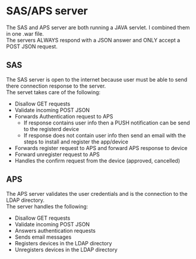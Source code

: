 # SAS/APS server
The SAS and APS server are both running a JAVA servlet. I combined them in one .war file.  
The servers ALWAYS respond with a JSON answer and ONLY accept a POST JSON request.  

## SAS
The SAS server is open to the internet because user must be able to send there connection response to the server.  
The servet takes care of the following:

- Disallow GET requests
- Validate incoming POST JSON
- Forwards Authentication request to APS
  - If response contains user info then a PUSH notification can be send to the registerd device
  - If response does not contain user info then send an email with the steps to install and register the app/device
- Forwards register request to APS and forward APS response to device
- Forward unregister request to APS
- Handles the confirm request from the device (approved, cancelled)

## APS
The APS server validates the user credentials and is the connection to the LDAP directory.  
The server handles the following:

- Disallow GET requests
- Validate incoming POST JSON
- Answers authentication requests
- Sends email messages
- Registers devices in the LDAP directory
- Unregisters devices in the LDAP directory
